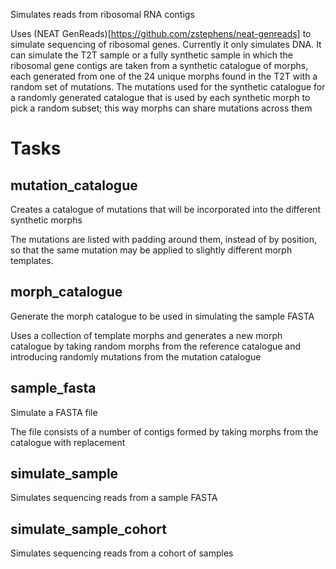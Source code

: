 Simulates reads from ribosomal RNA contigs

Uses (NEAT GenReads)[https://github.com/zstephens/neat-genreads] to simulate sequencing of ribosomal genes.
Currently it only simulates DNA. It can simulate the T2T sample or a fully synthetic sample in which the
ribosomal gene contigs are taken from a synthetic catalogue of morphs, each generated from one of the 24
unique morphs found in the T2T with a random set of mutations. The mutations used for the synthetic catalogue
for a randomly generated catalogue that is used by each synthetic morph to pick a random subset; this way
morphs can share mutations across them

# Tasks

## mutation_catalogue

Creates a catalogue of mutations that will be incorporated into the different synthetic morphs

The mutations are listed with padding around them, instead of by position, so that the same mutation may
be applied to slightly different morph templates.

## morph_catalogue

Generate the morph catalogue to be used in simulating the sample FASTA

Uses a collection of template morphs and generates a new morph catalogue by taking random morphs from the
reference catalogue and introducing randomly mutations from the mutation catalogue

## sample_fasta

Simulate a FASTA file 

The file consists of a number of contigs formed by taking morphs from the catalogue with replacement

## simulate_sample

Simulates sequencing reads from a sample FASTA

## simulate_sample_cohort

Simulates sequencing reads from a cohort of samples
